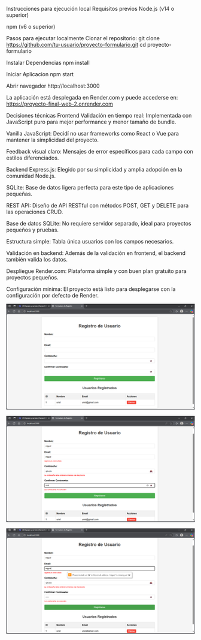 Instrucciones para ejecución local
Requisitos previos
Node.js (v14 o superior)

npm (v6 o superior)

Pasos para ejecutar localmente
Clonar el repositorio:
git clone https://github.com/tu-usuario/proyecto-formulario.git
cd proyecto-formulario

Instalar Dependencias
npm install

Iniciar Aplicacion
npm start

Abrir navegador
http://localhost:3000

La aplicación está desplegada en Render.com y puede accederse en: 
https://proyecto-final-web-2.onrender.com


Decisiones técnicas
Frontend
Validación en tiempo real: Implementada con JavaScript puro para mejor performance y menor tamaño de bundle.

Vanilla JavaScript: Decidí no usar frameworks como React o Vue para mantener la simplicidad del proyecto.

Feedback visual claro: Mensajes de error específicos para cada campo con estilos diferenciados.

Backend
Express.js: Elegido por su simplicidad y amplia adopción en la comunidad Node.js.

SQLite: Base de datos ligera perfecta para este tipo de aplicaciones pequeñas.

REST API: Diseño de API RESTful con métodos POST, GET y DELETE para las operaciones CRUD.

Base de datos
SQLite: No requiere servidor separado, ideal para proyectos pequeños y pruebas.

Estructura simple: Tabla única usuarios con los campos necesarios.

Validación en backend: Además de la validación en frontend, el backend también valida los datos.

Despliegue
Render.com: Plataforma simple y con buen plan gratuito para proyectos pequeños.

Configuración mínima: El proyecto está listo para desplegarse con la configuración por defecto de Render.

![alt text](image-1.png)

![alt text](image.png)

![alt text](image-2.png)